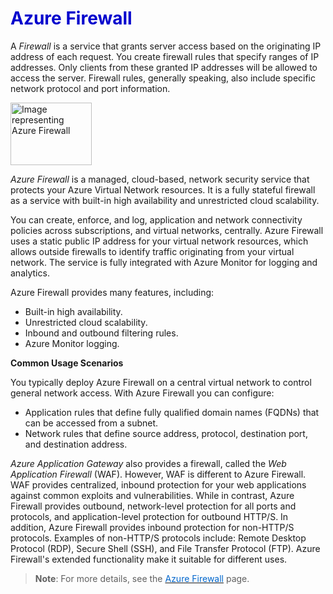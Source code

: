 <h1><strong><span style="color: #0000CD;">Azure Firewall</span></strong></h1>


A *Firewall* is a service that grants server access based on the originating IP address of each request. You create firewall rules that specify ranges of IP addresses. Only clients from these granted IP addresses will be allowed to access the server. Firewall rules, generally speaking, also include specific network protocol and port information.

<p style="text-align:left;"><img src="../Linked_Image_Files/firewall.png" width="130" height="100" alt="Image representing Azure Firewall"></p>

*Azure Firewall* is a managed, cloud-based, network security service that protects your Azure Virtual Network resources. It is a fully stateful firewall as a service with built-in high availability and unrestricted cloud scalability.

You can create, enforce, and log, application and network connectivity policies across subscriptions, and virtual networks, centrally. Azure Firewall uses a static public IP address for your virtual network resources, which allows outside firewalls to identify traffic originating from your virtual network. The service is fully integrated with Azure Monitor for logging and analytics.

Azure Firewall provides many features, including:

- Built-in high availability.
- Unrestricted cloud scalability.
- Inbound and outbound filtering rules.
- Azure Monitor logging.


**Common Usage Scenarios**

You typically deploy Azure Firewall on a central virtual network to control general network access. With Azure Firewall you can configure:

- Application rules that define fully qualified domain names (FQDNs) that can be accessed from a subnet.
- Network rules that define source address, protocol, destination port, and destination address.




*Azure Application Gateway* also provides a firewall, called the *Web Application Firewall* (WAF). However, WAF is different to Azure Firewall. WAF provides centralized, inbound protection for your web applications against common exploits and vulnerabilities. While in contrast, Azure Firewall provides outbound, network-level protection for all ports and protocols, and application-level protection for outbound HTTP/S. In addition, Azure Firewall provides inbound protection for non-HTTP/S protocols. Examples of non-HTTP/S protocols include: Remote Desktop Protocol (RDP), Secure Shell (SSH), and File Transfer Protocol (FTP). Azure Firewall's extended functionality make it suitable for different uses.




> **Note**: For more details, see the <a href="https://azure.microsoft.com/en-us/services/azure-firewall/" target="_blank"><span style="color: #0066cc;" color="#0066cc"> Azure Firewall</span></a> page.


